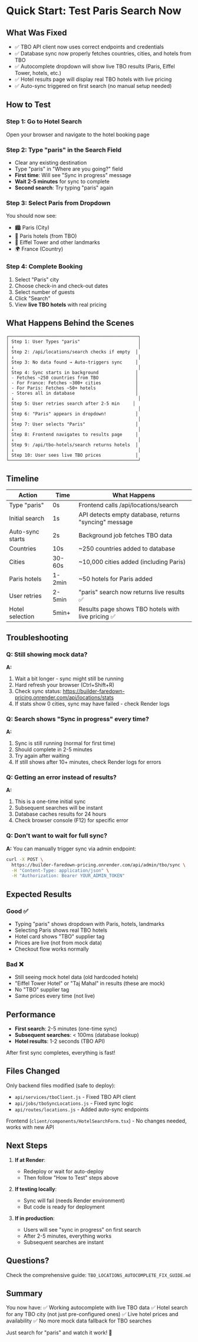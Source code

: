 # Quick Start: Test Paris Search Now

## What Was Fixed

- ✅ TBO API client now uses correct endpoints and credentials
- ✅ Database sync now properly fetches countries, cities, and hotels from TBO
- ✅ Autocomplete dropdown will show live TBO results (Paris, Eiffel Tower, hotels, etc.)
- ✅ Hotel results page will display real TBO hotels with live pricing
- ✅ Auto-sync triggered on first search (no manual setup needed)

## How to Test

### Step 1: Go to Hotel Search

Open your browser and navigate to the hotel booking page

### Step 2: Type "paris" in the Search Field

- Clear any existing destination
- Type "paris" in "Where are you going?" field
- **First time**: Will see "Sync in progress" message
- **Wait 2-5 minutes** for sync to complete
- **Second search**: Try typing "paris" again

### Step 3: Select Paris from Dropdown

You should now see:

- 🏙️ Paris (City)
- 🏨 Paris hotels (from TBO)
- 🗼 Eiffel Tower and other landmarks
- 🌍 France (Country)

### Step 4: Complete Booking

1. Select "Paris" city
2. Choose check-in and check-out dates
3. Select number of guests
4. Click "Search"
5. View **live TBO hotels** with real pricing

## What Happens Behind the Scenes

```
┌─────────────────────────────────────────────────┐
│ Step 1: User Types "paris"                      │
│ ↓                                               │
│ Step 2: /api/locations/search checks if empty  │
│ ↓                                               │
│ Step 3: No data found → Auto-triggers sync     │
│ ↓                                               │
│ Step 4: Sync starts in background              │
│ - Fetches ~250 countries from TBO              │
│ - For France: Fetches ~300+ cities             │
│ - For Paris: Fetches ~50+ hotels               │
│ - Stores all in database                       │
│ ↓                                               │
│ Step 5: User retries search after 2-5 min     │
│ ↓                                               │
│ Step 6: "Paris" appears in dropdown!           │
│ ↓                                               │
│ Step 7: User selects "Paris"                   │
│ ↓                                               │
│ Step 8: Frontend navigates to results page     │
│ ↓                                               │
│ Step 9: /api/tbo-hotels/search returns hotels  │
│ ↓                                               │
│ Step 10: User sees live TBO prices             │
└─────────────────────────────────────────────────┘
```

## Timeline

| Action           | Time   | What Happens                                          |
| ---------------- | ------ | ----------------------------------------------------- |
| Type "paris"     | 0s     | Frontend calls /api/locations/search                  |
| Initial search   | 1s     | API detects empty database, returns "syncing" message |
| Auto-sync starts | 2s     | Background job fetches TBO data                       |
| Countries        | 10s    | ~250 countries added to database                      |
| Cities           | 30-60s | ~10,000 cities added (including Paris)                |
| Paris hotels     | 1-2min | ~50 hotels for Paris added                            |
| User retries     | 2-5min | "paris" search now returns live results ✅            |
| Hotel selection  | 5min+  | Results page shows TBO hotels with live pricing ✅    |

## Troubleshooting

### Q: Still showing mock data?

**A:**

1. Wait a bit longer - sync might still be running
2. Hard refresh your browser (Ctrl+Shift+R)
3. Check sync status: https://builder-faredown-pricing.onrender.com/api/locations/stats
4. If stats show 0 cities, sync may have failed - check Render logs

### Q: Search shows "Sync in progress" every time?

**A:**

1. Sync is still running (normal for first time)
2. Should complete in 2-5 minutes
3. Try again after waiting
4. If still shows after 10+ minutes, check Render logs for errors

### Q: Getting an error instead of results?

**A:**

1. This is a one-time initial sync
2. Subsequent searches will be instant
3. Database caches results for 24 hours
4. Check browser console (F12) for specific error

### Q: Don't want to wait for full sync?

**A:**
You can manually trigger sync via admin endpoint:

```bash
curl -X POST \
  https://builder-faredown-pricing.onrender.com/api/admin/tbo/sync \
  -H "Content-Type: application/json" \
  -H "Authorization: Bearer YOUR_ADMIN_TOKEN"
```

## Expected Results

### Good ✅

- Typing "paris" shows dropdown with Paris, hotels, landmarks
- Selecting Paris shows real TBO hotels
- Hotel card shows "TBO" supplier tag
- Prices are live (not from mock data)
- Checkout flow works normally

### Bad ❌

- Still seeing mock hotel data (old hardcoded hotels)
- "Eiffel Tower Hotel" or "Taj Mahal" in results (these are mock)
- No "TBO" supplier tag
- Same prices every time (not live)

## Performance

- **First search**: 2-5 minutes (one-time sync)
- **Subsequent searches**: < 100ms (database lookup)
- **Hotel results**: 1-2 seconds (TBO API)

After first sync completes, everything is fast!

## Files Changed

Only backend files modified (safe to deploy):

- `api/services/tboClient.js` - Fixed TBO API client
- `api/jobs/tboSyncLocations.js` - Fixed sync logic
- `api/routes/locations.js` - Added auto-sync endpoints

Frontend (`client/components/HotelSearchForm.tsx`) - No changes needed, works with new API

## Next Steps

1. **If at Render**:
   - Redeploy or wait for auto-deploy
   - Then follow "How to Test" steps above

2. **If testing locally**:
   - Sync will fail (needs Render environment)
   - But code is ready for deployment

3. **If in production**:
   - Users will see "sync in progress" on first search
   - After 2-5 minutes, everything works
   - Subsequent searches are instant

## Questions?

Check the comprehensive guide: `TBO_LOCATIONS_AUTOCOMPLETE_FIX_GUIDE.md`

## Summary

You now have:
✅ Working autocomplete with live TBO data
✅ Hotel search for any TBO city (not just pre-configured ones)
✅ Live hotel prices and availability
✅ No more mock data fallback for TBO searches

Just search for "paris" and watch it work! 🎉
